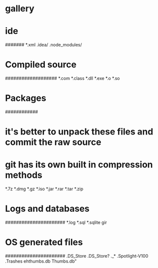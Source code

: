 # gallery
# ide #
#######
*.xml
.idea/
.node_modules/


# Compiled source #
###################
*.com
*.class
*.dll
*.exe
*.o
*.so

# Packages #
############
# it's better to unpack these files and commit the raw source
# git has its own built in compression methods
*.7z
*.dmg
*.gz
*.iso
*.jar
*.rar
*.tar
*.zip

# Logs and databases #
######################
*.log
*.sql
*.sqlite
gir
# OS generated files #
######################
.DS_Store
.DS_Store?
._*
.Spotlight-V100
.Trashes
ehthumbs.db
Thumbs.db"
